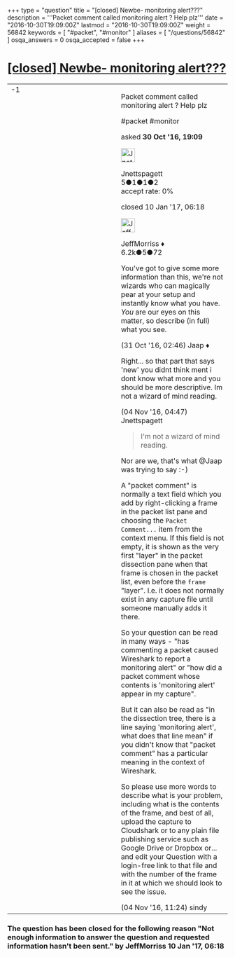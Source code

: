 +++
type = "question"
title = "[closed] Newbe- monitoring alert???"
description = '''Packet comment called monitoring alert ? Help plz'''
date = "2016-10-30T19:09:00Z"
lastmod = "2016-10-30T19:09:00Z"
weight = 56842
keywords = [ "#packet", "#monitor" ]
aliases = [ "/questions/56842" ]
osqa_answers = 0
osqa_accepted = false
+++

<div class="headNormal">

# [\[closed\] Newbe- monitoring alert???](/questions/56842/newbe-monitoring-alert)

</div>

<div id="main-body">

<div id="askform">

<table id="question-table" style="width:100%;"><colgroup><col style="width: 50%" /><col style="width: 50%" /></colgroup><tbody><tr class="odd"><td style="width: 30px; vertical-align: top"><div class="vote-buttons"><div id="post-56842-score" class="post-score" title="current number of votes">-1</div><div id="favorite-count" class="favorite-count"></div></div></td><td><div id="item-right"><div class="question-body"><p>Packet comment called monitoring alert ? Help plz</p></div><div id="question-tags" class="tags-container tags">#packet #monitor</div><div id="question-controls" class="post-controls"></div><div class="post-update-info-container"><div class="post-update-info post-update-info-user"><p>asked <strong>30 Oct '16, 19:09</strong></p><img src="https://secure.gravatar.com/avatar/f61874d37252f74ff5d68c087d6fac3f?s=32&amp;d=identicon&amp;r=g" class="gravatar" width="32" height="32" alt="Jnettspagett&#39;s gravatar image" /><p>Jnettspagett<br />
<span class="score" title="5 reputation points">5</span><span title="1 badges"><span class="badge1">●</span><span class="badgecount">1</span></span><span title="1 badges"><span class="silver">●</span><span class="badgecount">1</span></span><span title="2 badges"><span class="bronze">●</span><span class="badgecount">2</span></span><br />
<span class="accept_rate" title="Rate of the user&#39;s accepted answers">accept rate:</span> <span title="Jnettspagett has no accepted answers">0%</span></p></div><div class="post-update-info post-update-info-edited"><p>closed 10 Jan '17, 06:18</p><img src="https://secure.gravatar.com/avatar/e0564001bb7deb960d5d9d9c1e0ba074?s=32&amp;d=identicon&amp;r=g" class="gravatar" width="32" height="32" alt="JeffMorriss&#39;s gravatar image" /><p>JeffMorriss ♦<br />
<span class="score" title="6219 reputation points"><span>6.2k</span></span><span title="5 badges"><span class="silver">●</span><span class="badgecount">5</span></span><span title="72 badges"><span class="bronze">●</span><span class="badgecount">72</span></span></p></div></div><div id="comments-container-56842" class="comments-container"><span id="56857"></span><div id="comment-56857" class="comment"><div id="post-56857-score" class="comment-score"></div><div class="comment-text"><p>You've got to give some more information than this, we're not wizards who can magically pear at your setup and instantly know what you have. <em>You</em> are our eyes on this matter, so describe (in full) what you see.</p></div><div id="comment-56857-info" class="comment-info"><span class="comment-age">(31 Oct '16, 02:46)</span> Jaap ♦</div></div><span id="56979"></span><div id="comment-56979" class="comment"><div id="post-56979-score" class="comment-score"></div><div class="comment-text"><p>Right... so that part that says 'new' you didnt think ment i dont know what more and you should be more descriptive. Im not a wizard of mind reading.</p></div><div id="comment-56979-info" class="comment-info"><span class="comment-age">(04 Nov '16, 04:47)</span> Jnettspagett</div></div><span id="56991"></span><div id="comment-56991" class="comment"><div id="post-56991-score" class="comment-score"></div><div class="comment-text"><blockquote><p>I'm not a wizard of mind reading.</p></blockquote><p>Nor are we, that's what @Jaap was trying to say :-)</p><p>A "packet comment" is normally a text field which you add by right-clicking a frame in the packet list pane and choosing the <code>Packet Comment...</code> item from the context menu. If this field is not empty, it is shown as the very first "layer" in the packet dissection pane when that frame is chosen in the packet list, even before the <code>frame</code> "layer". I.e. it does not normally exist in any capture file until someone manually adds it there.</p><p>So your question can be read in many ways - "has commenting a packet caused Wireshark to report a monitoring alert" or "how did a packet comment whose contents is 'monitoring alert' appear in my capture".</p><p>But it can also be read as "in the dissection tree, there is a line saying 'monitoring alert', what does that line mean" if you didn't know that "packet comment" has a particular meaning in the context of Wireshark.</p><p>So please use more words to describe what is your problem, including what is the contents of the frame, and best of all, upload the capture to Cloudshark or to any plain file publishing service such as Google Drive or Dropbox or... and edit your Question with a login-free link to that file and with the number of the frame in it at which we should look to see the issue.</p></div><div id="comment-56991-info" class="comment-info"><span class="comment-age">(04 Nov '16, 11:24)</span> sindy</div></div></div><div id="comment-tools-56842" class="comment-tools"></div><div class="clear"></div><div id="comment-56842-form-container" class="comment-form-container"></div><div class="clear"></div></div></td></tr></tbody></table>

<div class="question-status" style="margin-bottom:15px">

### The question has been closed for the following reason "Not enough information to answer the question and requested information hasn't been sent." by JeffMorriss 10 Jan '17, 06:18

</div>

</div>

</div>

